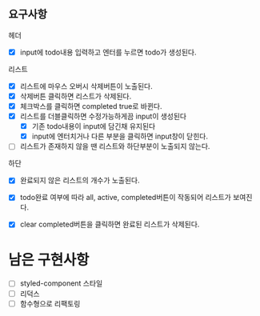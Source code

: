 ##  요구사항

헤더
- [x] input에 todo내용 입력하고 엔터를 누르면 todo가 생성된다.

리스트

- [x] 리스트에 마우스 오버시 삭제버튼이 노출된다.
- [x] 삭제버튼 클릭하면 리스트가 삭제된다.
- [x] 체크박스를 클릭하면 completed true로 바뀐다.
- [x] 리스트를 더블클릭하면 수정가능하게끔 input이 생성된다
    - [x] 기존 todo내용이 input에 담긴채 유지된다
    - [x] input에 엔터치거나 다른 부분을 클릭하면 input창이 닫힌다.
- [ ] 리스트가 존재하지 않을 땐 리스트와 하단부분이 노출되지 않는다. 

하단
- [x] 완료되지 않은 리스트의 개수가 노출된다.
- [x] todo완료 여부에 따라 all, active, completed버튼이 작동되어 리스트가 보여진다.
- [x] clear completed버튼을 클릭하면 완료된 리스트가 삭제된다.


# 남은 구현사항
- [ ] styled-component 스타일
- [ ] 리덕스
- [ ] 함수형으로 리팩토링
